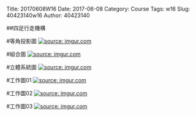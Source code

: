 Title: 20170608W16
Date: 2017-06-08
Category: Course
Tags: w16
Slug: 40423140w16
Author: 40423140

<!-- PELICAN_END_SUMMARY -->

##四足行走機構

#等角投影圖
<a href="http://imgur.com/yf1SlRo"><img src="http://i.imgur.com/yf1SlRo.jpg" title="source: imgur.com" /></a>


#組合圖
<a href="http://imgur.com/exkv6Yz"><img src="http://i.imgur.com/exkv6Yz.jpg" title="source: imgur.com" /></a>


#立體系統圖
<a href="http://imgur.com/eHz8Ysw"><img src="http://i.imgur.com/eHz8Ysw.jpg" title="source: imgur.com" /></a>


#工作圖01
<a href="http://imgur.com/B6XP5UU"><img src="http://i.imgur.com/B6XP5UU.jpg" title="source: imgur.com" /></a>


#工作圖02
<a href="http://imgur.com/ErO1eGh"><img src="http://i.imgur.com/ErO1eGh.jpg" title="source: imgur.com" /></a>


#工作圖03
<a href="http://imgur.com/DMvACoh"><img src="http://i.imgur.com/DMvACoh.jpg" title="source: imgur.com" /></a>